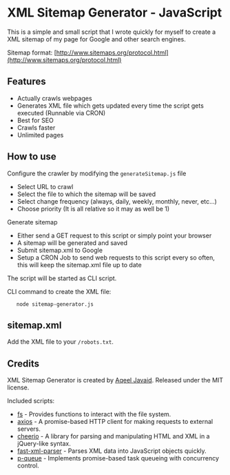 # XML Sitemap Generator - JavaScript

This is a simple and small script that I wrote quickly for myself to create a XML sitemap of my page for Google and other search engines.

Sitemap format: [http://www.sitemaps.org/protocol.html](http://www.sitemaps.org/protocol.html)

## Features
 - Actually crawls webpages
 - Generates XML file which gets updated every time the script gets executed (Runnable via CRON)
 - Best for SEO
 - Crawls faster
 - Unlimited pages

## How to use
Configure the crawler by modifying the `generateSitemap.js` file
 - Select URL to crawl
 - Select the file to which the sitemap will be saved
 - Select change frequency (always, daily, weekly, monthly, never, etc...)
 - Choose priority (It is all relative so it may as well be 1)

Generate sitemap
 - Either send a GET request to this script or simply point your browser
 - A sitemap will be generated and saved
 - Submit sitemap.xml to Google
 - Setup a CRON Job to send web requests to this script every so often, this will keep the sitemap.xml file up to date

The script will be started as CLI script.

CLI command to create the XML file:

```
   node sitemap-generator.js
```


## sitemap.xml
Add the XML file to your `/robots.txt`.

## Credits

XML Sitemap Generator is created by [Aqeel Javaid](https://www.linkedin.com/in/aqeeljavaid/). Released under the MIT license.

Included scripts:

 - [fs](#) - Provides functions to interact with the file system.
 - [axios](https://github.com/axios/axios) - A promise-based HTTP client for making requests to external servers.
 - [cheerio](https://github.com/cheeriojs/cheerio) - A library for parsing and manipulating HTML and XML in a jQuery-like syntax.
 - [fast-xml-parser](https://github.com/NaturalIntelligence/fast-xml-parser) - Parses XML data into JavaScript objects quickly.
 - [p-queue](https://github.com/sindresorhus/p-queue) - Implements promise-based task queueing with concurrency control.
